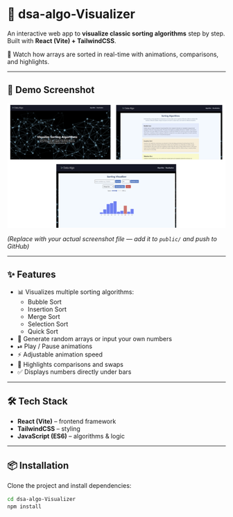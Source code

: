 # 🔢 dsa-algo-Visualizer

An interactive web app to **visualize classic sorting algorithms** step by step.  
Built with **React (Vite) + TailwindCSS**.  

🎥 Watch how arrays are sorted in real-time with animations, comparisons, and highlights.

---

## 🚀 Demo Screenshot

![App Screenshot](public/Screen1.png)

*(Replace with your actual screenshot file — add it to `public/` and push to GitHub)*

---

## ✨ Features

- 📊 Visualizes multiple sorting algorithms:
  - Bubble Sort
  - Insertion Sort
  - Merge Sort
  - Selection Sort
  - Quick Sort
- 🎲 Generate random arrays or input your own numbers
- ⏯ Play / Pause animations
- ⚡ Adjustable animation speed
- 🔎 Highlights comparisons and swaps
- ✅ Displays numbers directly under bars

---

## 🛠 Tech Stack

- **React (Vite)** – frontend framework  
- **TailwindCSS** – styling  
- **JavaScript (ES6)** – algorithms & logic  

---

## 📦 Installation

Clone the project and install dependencies:

```bash
cd dsa-algo-Visualizer
npm install
